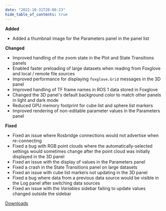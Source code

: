 ```yaml
---
date: "2022-10-31T20:00:23"
hide_table_of_contents: true
---
```


**Added**

- Added a thumbnail image for the Parameters panel in the panel list

**Changed**

- Improved handling of the zoom state in the Plot and State Transitions panels
- Enabled faster preloading of large datasets when reading from Foxglove and local / remote file sources
- Improved performance for displaying `foxglove.Grid` messages in the 3D panel
- Improved handling of TF frame names in ROS 1 data stored in Foxglove
- Changed the 3D panel's default background color to match other panels in light and dark mode
- Reduced GPU memory footprint for cube list and sphere list markers
- Improved rendering of non-editable parameter values in the Parameters panel

**Fixed**

- Fixed an issue where Rosbridge connections would not advertise when re-connecting
- Fixed a bug with RGB point clouds where the automatically-selected settings would sometimes change after the point cloud was initially displayed in the 3D panel
- Fixed an issue with the display of values in the Parameters panel
- Fixed a crash in the State Transitions panel on large datasets
- Fixed an issue with cube list markers not updating in the 3D panel
- Fixed a bug where data from a previous data source would be visible in the Log panel after switching data sources
- Fixed an issue with the _Variables_ sidebar failing to update values changed outside the sidebar

[Downloads](https://github.com/foxglove/studio/releases/tag/v1.30.0)
